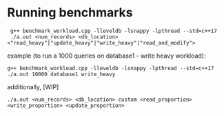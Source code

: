 # Running benchmarks

```
 g++ benchmark_workload.cpp -lleveldb -lsnappy -lpthread --std=c++17
 ./a.out <num_records> <db_location> <"read_heavy"|"update_heavy"|"write_heavy"|"read_and_modify">
```

example (to run a 1000 queries on database1 - write heavy workload):
```
g++ benchmark_workload.cpp -lleveldb -lsnappy -lpthread --std=c++17
./a.out 10000 database1 write_heavy
```

additionally, [WIP]

```
./a.out <num_records> <db_location> custom <read_proportion> <write_proportion> <update_proportion>
```
